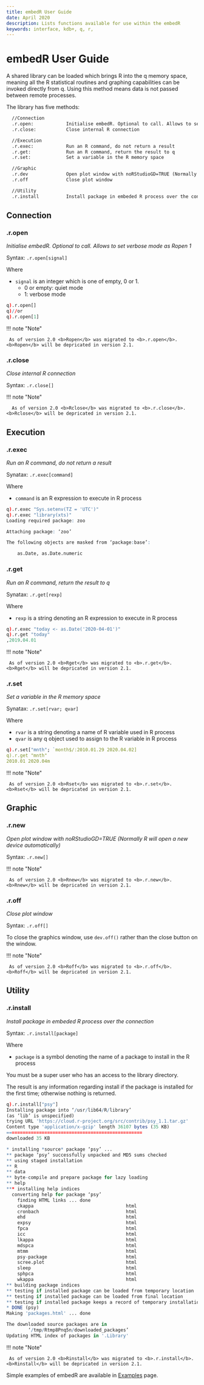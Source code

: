 ```yaml
---
title: embedR User Guide
date: April 2020
description: Lists functions available for use within the embedR
keywords: interface, kdb+, q, r, 
---
```


# embedR User Guide

A shared library can be loaded which brings R into the q memory space,
meaning all the R statistical routines and graphing capabilities can be invoked directly from q.
Using this method means data is not passed between remote processes.

The library has five methods:

```txt
  //Connection
  .r.open:            Initialise embedR. Optional to call. Allows to set verbose mode as Ropen 1
  .r.close:           Close internal R connection

  //Execution
  .r.exec:            Run an R command, do not return a result
  .r.get:             Run an R command, return the result to q
  .r.set:             Set a variable in the R memory space

  //Graphic
  .r.dev              Open plot window with noRStudioGD=TRUE (Normally R will open a new device automatically)
  .r.off              Close plot window

  //Utility
  .r.install          Install package in embeded R process over the connection

```

## Connection

### .r.open

_Initialise embedR. Optional to call. Allows to set verbose mode as Ropen 1_

Syntax: `.r.open[signal]`

Where

- `signal` is an integer which is one of empty, 0 or 1.
  * 0 or empty: quiet mode
  * 1: verbose mode

```q
q).r.open[]
q)//or
q).r.open[1]
```

!!! note "Note"

     As of version 2.0 <b>Ropen</b> was migrated to <b>.r.open</b>. <b>Ropen</b> will be depricated in version 2.1.

### .r.close

_Close internal R connection_

Syntax: `.r.close[]`

!!! note "Note"

      As of version 2.0 <b>Rclose</b> was migrated to <b>.r.close</b>. <b>Rclose</b> will be depricated in version 2.1.

## Execution

### .r.exec

_Run an R command, do not return a result_

Synatax: `.r.exec[command]`

Where

- `command` is an R expression to execute in R process

```q
q).r.exec "Sys.setenv(TZ = 'UTC')"
q).r.exec "library(xts)"
Loading required package: zoo

Attaching package: ‘zoo’

The following objects are masked from ‘package:base’:

    as.Date, as.Date.numeric
```

### .r.get

_Run an R command, return the result to q_

Synatax: `.r.get[rexp]`

Where

- `rexp` is a string denoting an R expression to execute in R process

```q
q).r.exec "today <- as.Date('2020-04-01')"
q).r.get "today"
,2019.04.01
```

!!! note "Note"

     As of version 2.0 <b>Rget</b> was migrated to <b>.r.get</b>. <b>Rget</b> will be depricated in version 2.1.

### .r.set

_Set a variable in the R memory space_

Synatax: `.r.set[rvar; qvar]`

Where

- `rvar` is a string denoting a name of R variable used in R process
- `qvar` is any q object used to assign to the R variable in R process

```q
q).r.set["mnth"; `month$/:2010.01.29 2020.04.02]
q).r.get "mnth"
2010.01 2020.04m
```

!!! note "Note"

     As of version 2.0 <b>Rset</b> was migrated to <b>.r.set</b>. <b>Rset</b> will be depricated in version 2.1.

## Graphic

### .r.new

_Open plot window with noRStudioGD=TRUE (Normally R will open a new device automatically)_

Syntax: `.r.new[]`

!!! note "Note"

     As of version 2.0 <b>Rnew</b> was migrated to <b>.r.new</b>. <b>Rnew</b> will be depricated in version 2.1.

### .r.off

_Close plot window_

Syntax: `.r.off[]`

To close the graphics window, use `dev.off()` rather than the close button on the window.

!!! note "Note"

     As of version 2.0 <b>Roff</b> was migrated to <b>.r.off</b>. <b>Roff</b> will be depricated in version 2.1.

## Utility

### .r.install

_Install package in embeded R process over the connection_

Syntax: `.r.install[package]`

Where

- `package` is a symbol denoting the name of a package to install in the R process

You must be a super user who has an access to the library directory.

The result is any information regarding install if the package is installed for the first time; otherwise nothing is returned.

```q
q).r.install["psy"]
Installing package into ‘/usr/lib64/R/library’
(as ‘lib’ is unspecified)
trying URL 'https://cloud.r-project.org/src/contrib/psy_1.1.tar.gz'
Content type 'application/x-gzip' length 36107 bytes (35 KB)
==================================================
downloaded 35 KB

* installing *source* package ‘psy’ ...
** package ‘psy’ successfully unpacked and MD5 sums checked
** using staged installation
** R
** data
** byte-compile and prepare package for lazy loading
** help
*** installing help indices
  converting help for package ‘psy’
    finding HTML links ... done
    ckappa                                  html  
    cronbach                                html  
    ehd                                     html  
    expsy                                   html  
    fpca                                    html  
    icc                                     html  
    lkappa                                  html  
    mdspca                                  html  
    mtmm                                    html  
    psy-package                             html  
    scree.plot                              html  
    sleep                                   html  
    sphpca                                  html  
    wkappa                                  html  
** building package indices
** testing if installed package can be loaded from temporary location
** testing if installed package can be loaded from final location
** testing if installed package keeps a record of temporary installation path
* DONE (psy)
Making 'packages.html' ... done

The downloaded source packages are in
        ‘/tmp/Rtmp8Pnq5n/downloaded_packages’
Updating HTML index of packages in '.Library'
```

!!! note "Note"

     As of version 2.0 <b>Rinstall</b> was migrated to <b>.r.install</b>. <b>Rinstall</b> will be depricated in version 2.1.


Simple examples of embedR are available in [Examples](examples.md) page.